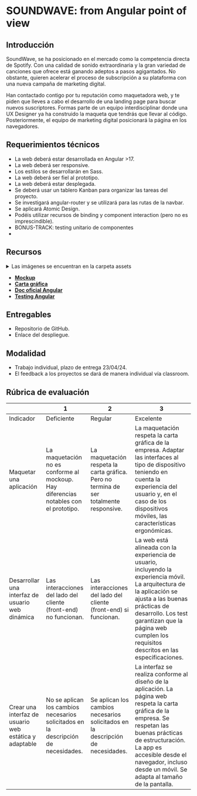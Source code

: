 # SOUNDWAVE: from Angular point of view

## Introducción

SoundWave, se ha posicionado en el mercado como la competencia directa de Spotify. Con una calidad de sonido extraordinaria y la gran variedad de canciones que ofrece está ganando adeptos a pasos agigantados. No obstante, quieren acelerar el proceso de subscripción a su plataforma con una nueva campaña de marketing digital.

Han contactado contigo por tu reputación como maquetadora web, y te piden que lleves a cabo el desarrollo de una landing page para buscar nuevos suscriptores. Formas parte de un equipo interdisciplinar donde una UX Designer ya ha construido la maqueta que tendrás que llevar al código. Posteriormente, el equipo de marketing digital posicionará la página en los navegadores.

## Requerimientos técnicos

- La web deberá estar desarrollada en Angular >17.
- La web deberá ser responsive.
- Los estilos se desarrollarán en Sass.
- La web deberá ser fiel al prototipo.
- La web deberá estar desplegada.
- Se deberá usar un tablero Kanban para organizar las tareas del proyecto.
- Se investigará angular-router y se utilizará para las rutas de la navbar.
- Se aplicará Atomic Design.
- Podéis utilizar recursos de binding y component interaction (pero no es imprescindible).
- BONUS-TRACK: testing unitario de componentes
-

## Recursos

<details>
  <summary>Las imágenes se encuentran en la carpeta assets</summary>

    - landing-page-girl.png
    - covers.jpg
    - more.svg
    - albums.svg
    - logo.png
    - microphone.svg
    - twitter.svg

</details>

- **[Mockup](https://simplonline-v3-prod.s3.eu-west-3.amazonaws.com/media/file/pdf/46391d6c-b766-4ed3-a121-72c9b2a15960.pdf)**
- **[Carta gráfica](https://simplonline-v3-prod.s3.eu-west-3.amazonaws.com/media/file/pdf/0b528713-7dbc-4261-b4b7-0070dd4e7021.pdf)**
- **[Doc oficial Angular](https://angular.dev/)**
- **[Testing Angular](https://testing-angular.com/)**

## Entregables

- Repositorio de GitHub.
- Enlace del despliegue.

## Modalidad

- Trabajo individual, plazo de entrega 23/04/24.
- El feedback a los proyectos se dará de manera individual vía classroom.

## Rúbrica de evaluación

|                                                        | 1                                                                                    | 2                                                                                      | 3                                                                                                                                                                                                                                                                         |
| ------------------------------------------------------ | ------------------------------------------------------------------------------------ | -------------------------------------------------------------------------------------- | ------------------------------------------------------------------------------------------------------------------------------------------------------------------------------------------------------------------------------------------------------------------------- |
| Indicador                                              | Deficiente                                                                           | Regular                                                                                | Excelente                                                                                                                                                                                                                                                                 |
| Maquetar una aplicación                                | La maquetación no es conforme al mockoup. Hay diferencias notables con el prototipo. | La maquetación respeta la carta gráfica. Pero no termina de ser totalmente responsive. | La maquetación respeta la carta gráfica de la empresa. Adaptar las interfaces al tipo de dispositivo teniendo en cuenta la experiencia del usuario y, en el caso de los dispositivos móviles, las características ergonómicas.                                            |
| Desarrollar una interfaz de usuario web dinámica       | Las interacciones del lado del cliente (front-end) no funcionan.                     | Las interacciones del lado del cliente (front-end) si funcionan.                       | La web está alineada con la experiencia de usuario, incluyendo la experiencia móvil. La arquitectura de la aplicación se ajusta a las buenas prácticas de desarrollo. Los test garantizan que la página web cumplen los requisitos descritos en las especificaciones.     |
| Crear una interfaz de usuario web estática y adaptable | No se aplican los cambios necesarios solicitados en la descripción de necesidades.   | Se aplican los cambios necesarios solicitados en la descripción de necesidades.        | La interfaz se realiza conforme al diseño de la aplicación. La página web respeta la carta gráfica de la empresa. Se respetan las buenas prácticas de estructuración. La app es accesible desde el navegador, incluso desde un móvil. Se adapta al tamaño de la pantalla. |

